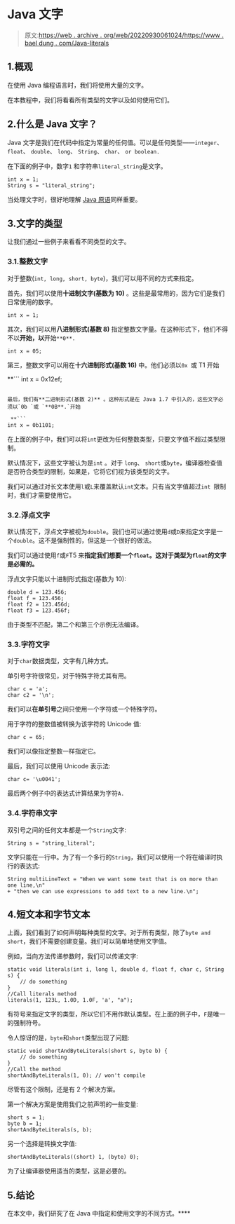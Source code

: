 # Java 文字

> 原文:[https://web . archive . org/web/20220930061024/https://www . bael dung . com/Java-literals](https://web.archive.org/web/20220930061024/https://www.baeldung.com/java-literals)

## 1.概观

在使用 Java 编程语言时，我们将使用大量的文字。

在本教程中，我们将看看所有类型的文字以及如何使用它们。

## 2.什么是 Java 文字？

Java 文字是我们在代码中指定为常量的任何值。可以是任何类型——`integer`、 `float`、 `double`、 `long`、 `String`、 `char`、 `or boolean.`

在下面的例子中，数字`1` 和字符串`literal_string`是文字。

```
int x = 1;
String s = "literal_string";
```

当处理文字时，很好地理解 [Java 原语](/web/20221024103657/https://www.baeldung.com/java-primitives)同样重要。

## 3.文字的类型

让我们通过一些例子来看看不同类型的文字。

### 3.1.整数文字

对于整数(`int, long, short, byte`)，我们可以用不同的方式来指定。

首先，我们可以使用**十进制文字(基数为 10)** 。这些是最常用的，因为它们是我们日常使用的数字。

```
int x = 1;
```

其次，我们可以用**八进制形式(基数 8)** 指定整数文字量。在这种形式下，他们不得不以**开始，以**开始`**0**.`

```
int x = 05;
```

第三，整数文字可以用在**十六进制形式(基数 16)** 中。他们必须以`0x `或 T1 开始

 **```
int x = 0x12ef;
```

最后，我们有**二进制形式(基数 2)** 。这种形式是在 Java 1.7 中引入的，这些文字必须以`0b `或 `**0B**.`开始

 **```
int x = 0b1101;
```

在上面的例子中，我们可以将`int`更改为任何整数类型，只要文字值不超过类型限制。

默认情况下，这些文字被认为是`int` 。对于 `long`、 `short`或`byte`，编译器检查值是否符合类型的限制，如果是，它将它们视为该类型的文字。

我们可以通过对长文本使用`l`或`L`来覆盖默认`int`文本。只有当文字值超过`int `限制时，我们才需要使用它。

### 3.2.浮点文字

默认情况下，浮点文字被视为`double`。我们也可以通过使用`d`或`D`来指定文字是一个`double`。这不是强制性的，但这是一个很好的做法。

我们可以通过使用`f`或`F`T5 来**指定我们想要一个`float`。这对于类型为`float`的文字是必需的。**

浮点文字只能以十进制形式指定(基数为 10):

```
double d = 123.456;
float f = 123.456;
float f2 = 123.456d;
float f3 = 123.456f;
```

由于类型不匹配，第二个和第三个示例无法编译。

### 3.3.字符文字

对于`char`数据类型，文字有几种方式。

单引号字符很常见，对于特殊字符尤其有用。

```
char c = 'a';
char c2 = '\n';
```

我们可以**在单引号**之间只使用一个字符或一个特殊字符。

用于字符的整数值被转换为该字符的 Unicode 值:

```
char c = 65;
```

我们可以像指定整数一样指定它。

最后，我们可以使用 Unicode 表示法:

```
char c= '\u0041';
```

最后两个例子中的表达式计算结果为字符`A.`

### 3.4.字符串文字

双引号之间的任何文本都是一个`String`文字:

```
String s = "string_literal";
```

文字只能在一行中。为了有一个多行的`String`，我们可以使用一个将在编译时执行的表达式:

```
String multiLineText = "When we want some text that is on more than one line,\n"
+ "then we can use expressions to add text to a new line.\n";
```

## 4.短文本和字节文本

上面，我们看到了如何声明每种类型的文字。对于所有类型，除了`byte and short`，我们不需要创建变量。我们可以简单地使用文字值。

例如，当向方法传递参数时，我们可以传递文字:

```
static void literals(int i, long l, double d, float f, char c, String s) {
    // do something
}
//Call literals method
literals(1, 123L, 1.0D, 1.0F, 'a', "a");
```

有符号来指定文字的类型，所以它们不用作默认类型。在上面的例子中，`F`是唯一的强制符号。

令人惊讶的是，`byte`和`short`类型出现了问题:

```
static void shortAndByteLiterals(short s, byte b) {
    // do something
}
//Call the method
shortAndByteLiterals(1, 0); // won't compile
```

尽管有这个限制，还是有 2 个解决方案。

第一个解决方案是使用我们之前声明的一些变量:

```
short s = 1;
byte b = 1;
shortAndByteLiterals(s, b);
```

另一个选择是转换文字值:

```
shortAndByteLiterals((short) 1, (byte) 0);
```

为了让编译器使用适当的类型，这是必要的。

## 5.结论

在本文中，我们研究了在 Java 中指定和使用文字的不同方式。****